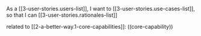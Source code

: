 
As a [[3-user-stories.users-list]],
I want to [[3-user-stories.use-cases-list]],
so that I can [[3-user-stories.rationales-list]]

related to [[2-a-better-way.1-core-capabilities]]: ((core-capability))
